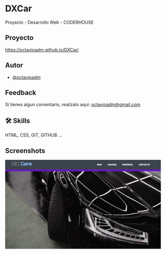 # DXCar

Proyecto - Desarrollo Web - CODERHOUSE

## Proyecto

https://octavioadm.github.io/DXCar/

## Autor

- [@octavioadm](https://github.com/octavioadm)

## Feedback

Si tienes algun comentario, realizalo aqui: octavioadm@gmail.com

## 🛠 Skills

HTML, CSS, GIT, GITHUB ...

## Screenshots

![Screenshoot](https://raw.githubusercontent.com/octavioadm/DXCar/main/img/portadaGITHUB.PNG)
